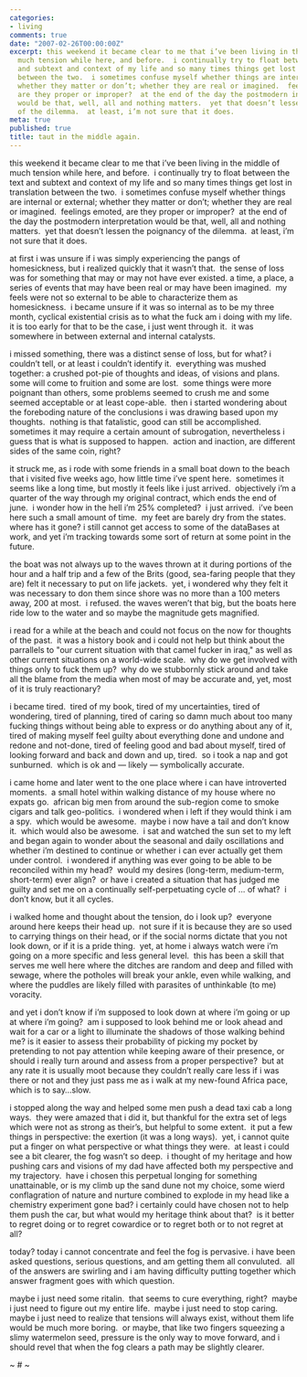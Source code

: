 ```yaml
---
categories:
- living
comments: true
date: "2007-02-26T00:00:00Z"
excerpt: this weekend it became clear to me that i’ve been living in the middle of
  much tension while here, and before.  i continually try to float between the text
  and subtext and context of my life and so many times things get lost in translation
  between the two.  i sometimes confuse myself whether things are internal or external;
  whether they matter or don’t; whether they are real or imagined.  feelings emoted,
  are they proper or improper?  at the end of the day the postmodern interpretation
  would be that, well, all and nothing matters.  yet that doesn’t lessen the poignancy
  of the dilemma.  at least, i’m not sure that it does. 
meta: true
published: true
title: taut in the middle again.
---
```


this weekend it became clear to me that i’ve been living in the middle of much tension while here, and before.  i continually try to float between the text and subtext and context of my life and so many times things get lost in translation between the two.  i sometimes confuse myself whether things are internal or external; whether they matter or don’t; whether they are real or imagined.  feelings emoted, are they proper or improper?  at the end of the day the postmodern interpretation would be that, well, all and nothing matters.  yet that doesn’t lessen the poignancy of the dilemma.  at least, i’m not sure that it does.  

at first i was unsure if i was simply experiencing the pangs of homesickness, but i realized quickly that it wasn’t that.  the sense of loss was for something that may or may not have ever existed. a time, a place, a series of events that may have been real or may have been imagined.  my feels were not so external to be able to characterize them as homesickness.  i became unsure if it was so internal as to be my three month, cyclical existential crisis as to what the fuck am i doing with my life.  it is too early for that to be the case, i just went through it.  it was somewhere in between external and internal catalysts. 

i missed something, there was a distinct sense of loss, but for what? i couldn’t tell, or at least i couldn’t identify it.  everything was mushed together: a crushed pot-pie of thoughts and ideas, of visions and plans.  some will come to fruition and some are lost.  some things were more poignant than others, some problems seemed to crush me and some seemed acceptable or at least cope-able.  then i started wondering about the foreboding nature of the conclusions i was drawing based upon my thoughts.  nothing is that fatalistic, good can still be accomplished.  sometimes it may require a certain amount of subrogation, nevertheless i guess that is what is supposed to happen.  action and inaction, are different sides of the same coin, right? 

it struck me, as i rode with some friends in a small boat down to the beach that i visited five weeks ago, how little time i’ve spent here.  sometimes it seems like a long time, but mostly it feels like i just arrived.  objectively i’m a quarter of the way through my original contract, which ends the end of june.  i wonder how in the hell i’m 25% completed?  i just arrived.  i’ve been here such a small amount of time.  my feet are barely dry from the states.  where has it gone? i still cannot get access to some of the dataBases at work, and yet i’m tracking towards some sort of return at some point in the future.  

the boat was not always up to the waves thrown at it during portions of the hour and a half trip and a few of the Brits (good, sea-faring people that they are) felt it necessary to put on life jackets.  yet, i wondered why they felt it was necessary to don them since shore was no more than a 100 meters away, 200 at most.  i refused. the waves weren’t that big, but the boats here ride low to the water and so maybe the magnitude gets magnified.

i read for a while at the beach and could not focus on the now for thoughts of the past.  it was a history book and i could not help but think about the parrallels to "our current situation with that camel fucker in iraq," as well as other current situations on a world-wide scale.  why do we get involved with things only to fuck them up?  why do we stubbornly stick around and take all the blame from the media when most of may be accurate and, yet, most of it is truly reactionary?  

i became tired.  tired of my book, tired of my uncertainties, tired of wondering, tired of planning, tired of caring so damn much about too many fucking things without being able to express or do anything about any of it, tired of making myself feel guilty about everything done and undone and redone and not-done, tired of feeling good and bad about myself, tired of looking forward and back and down and up, tired.  so i took a nap and got sunburned.  which is ok and — likely — symbolically accurate.

i came home and later went to the one place where i can have introverted moments.  a small hotel within walking distance of my house where no expats go.  african big men from around the sub-region come to smoke cigars and talk geo-politics.  i wondered when i left if they would think i am a spy.  which would be awesome.  maybe i now have a tail and don’t know it.  which would also be awesome.  i sat and watched the sun set to my left and began again to wonder about the seasonal and daily oscillations and whether i’m destined to continue or whether i can ever actually get them under control.  i wondered if anything was ever going to be able to be reconciled within my head?  would my desires (long-term, medium-term, short-term) ever align?  or have i created a situation that has judged me guilty and set me on a continually self-perpetuating cycle of … of what?  i don’t know, but it all cycles.

i walked home and thought about the tension, do i look up?  everyone around here keeps their head up.  not sure if it is because they are so used to carrying things on their head, or if the social norms dictate that you not look down, or if it is a pride thing.  yet, at home i always watch were i’m going on a more specific and less general level.  this has been a skill that serves me well here where the ditches are random and deep and filled with sewage, where the potholes will break your ankle, even while walking, and where the puddles are likely filled with parasites of unthinkable (to me) voracity.  

and yet i don’t know if i’m supposed to look down at where i’m going or up at where i’m going?  am i supposed to look behind me or look ahead and wait for a car or a light to illuminate the shadows of those walking behind me? is it easier to assess their probability of picking my pocket by pretending to not pay attention while keeping aware of their presence, or should i really turn around and assess from a proper perspective?  but at any rate it is usually moot because they couldn’t really care less if i was there or not and they just pass me as i walk at my new-found Africa pace, which is to say…slow.

i stopped along the way and helped some men push a dead taxi cab a long ways.  they were amazed that i did it, but thankful for the extra set of legs which were not as strong as their’s, but helpful to some extent.  it put a few things in perspective: the exertion (it was a long ways).  yet, i cannot quite put a finger on what perspective or what things they were.  at least i could see a bit clearer, the fog wasn’t so deep.  i thought of my heritage and how pushing cars and visions of my dad have affected both my perspective and my trajectory.  have i chosen this perpetual longing for something unattainable, or is my climb up the sand dune not my choice, some wierd conflagration of nature and nurture combined to explode in my head like a chemistry experiment gone bad? i certainly could have chosen not to help them push the car, but what would my heritage think about that?  is it better to regret doing or to regret cowardice or to regret both or to not regret at all?  

today? today i cannot concentrate and feel the fog is pervasive. i have been asked questions, serious questions, and am getting them all convuluted.  all of the answers are swirling and i am having difficulty putting together which answer fragment goes with which question.  

maybe i just need some ritalin.  that seems to cure everything, right?  maybe i just need to figure out my entire life.  maybe i just need to stop caring.  maybe i just need to realize that tensions will always exist, without them life would be much more boring.  or maybe, that like two fingers squeezing a slimy watermelon seed, pressure is the only way to move forward, and i should revel that when the fog clears a path may be slightly clearer.

~ # ~
